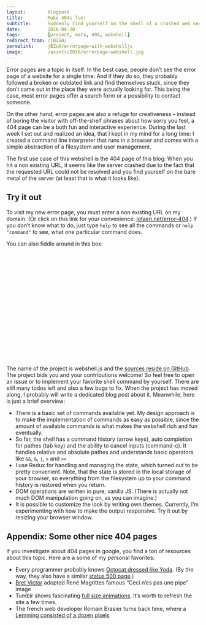 ```yaml
---
layout:        blogpost
title:         Make 404s fun!
subtitle:      Suddenly find yourself on the shell of a crashed web server
date:          2016-08-20
tags:          [project, meta, 404, webshell]
redirect_from: /jBZuH/
permalink:     jBZuH/errorpage-with-webshelljs
image:         /assets/2016/errorpage-webshell.jpg
---
```


Error pages are a topic in itself: In the best case, people don’t see the error page of a website for a single time. And if they do so, they probably followed a broken or outdated link and find themselves stuck, since they don’t came out in the place they were actually looking for. This being the case, most error pages offer a search form or a possibility to contact someone.

On the other hand, error pages are also a refuge for creativeness – instead of boring the visitor with off-the-shelf phrases about how sorry you feel, a 404 page can be a both fun and interactive experience. During the last week I set out and realized an idea, that I kept in my mind for a long time: I created a command line interpreter that runs in a browser and comes with a simple abstraction of a filesystem and user management.

The first use case of this webshell is the 404 page of this blog: When you hit a non existing URL, it seems like the server crashed due to the fact that the requested URL could not be resolved and you find yourself on the bare metal of the server (at least that is what it looks like).

## Try it out

To visit my new error page, you must enter a non existing URL on my domain. (Or click on this link for your convenience: [jotaen.net/error-404](/error-404).) If you don’t know what to do, just type `help` to see all the commands or `help "command"` to see, what one particular command does.

You can also fiddle around in this box:

<script src="http://static.jotaen.net/webshell.js/dist/webshell.js"></script>
<link rel="stylesheet" property="stylesheet" href="/assets/static/webshell-dark.css">
<div id="tryItOut" class="webshell" style="height: 20em"></div>
<script>createWebshell('tryItOut')</script>

The name of the project is webshell.js and the [sources reside on GitHub](https://github.com/jotaen/webshell.js). The project bids you and your contributions welcome! So feel free to open an issue or to implement your favorite shell command by yourself. There are still many todos left and also a few bugs to fix. When the project has moved along, I probably will write a dedicated blog post about it. Meanwhile, here is just a brief overview:

- There is a basic set of commands available yet. My design approach is to make the implementation of commands as easy as possible, since the amount of available commands is what makes the webshell rich and fun eventually.
- So far, the shell has a command history (arrow keys), auto completion for pathes (tab key) and the ability to cancel inputs (command-c). It handles relative and absolute pathes and understands basic operators like `&&`, `&`, `|`, `>` and `>>`
- I use Redux for handling and managing the state, which turned out to be pretty convenient. Note, that the state is stored in the local storage of your browser, so everything from the filesystem up to your command history is restored when you return.
- DOM operations are written in pure, vanilla JS. (There is actually not much DOM manipulation going on, as you can imagine.)
- It is possible to customize the look by writing own themes. Currently, I’m experimenting with how to make the output responsive. Try it out by resizing your browser window.

## Appendix: Some other nice 404 pages

If you investigate about 404 pages in google, you find a ton of resources about this topic. Here are a some of my personal favorites:

- Every programmer probably knows [Octocat dressed like Yoda](https://github.com/404). (By the way, they also have a similar [status 500 page](https://github.com/500).)
- [Bret Victor](http://worrydream.com/404notfound) adopted René Magrittes famous “Ceci n’es pas une pipe” image
- Tumblr shows fascinating [full size animations](https://www.tumblr.com/404). It’s worth to refresh the site a few times.
- The french web developer Romain Brasier turns back time, where a [Lemming consisted of a dozen pixels](http://www.romainbrasier.fr/404.php?lang=en)
